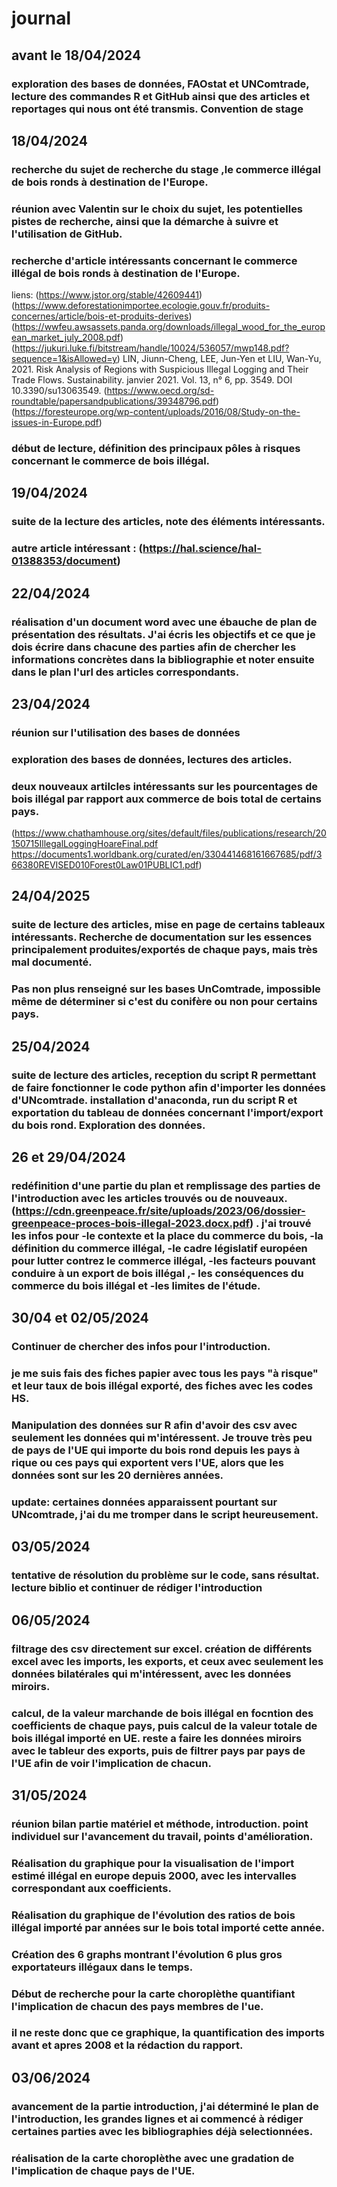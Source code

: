 # journal
## avant le 18/04/2024
### exploration des bases de données, FAOstat et UNComtrade, lecture des commandes R et GitHub ainsi que des articles et reportages qui nous ont été transmis. Convention de stage

## 18/04/2024 
### recherche du sujet de recherche du stage ,le commerce illégal de bois ronds à destination de l'Europe.
### réunion avec Valentin sur le choix du sujet, les potentielles pistes de recherche, ainsi que la démarche à suivre et l'utilisation de GitHub.
### recherche d'article intéressants concernant le commerce illégal de bois ronds à destination de l'Europe.
liens: (https://www.jstor.org/stable/42609441) 
(https://www.deforestationimportee.ecologie.gouv.fr/produits-concernes/article/bois-et-produits-derives)
(https://wwfeu.awsassets.panda.org/downloads/illegal_wood_for_the_european_market_july_2008.pdf)
(https://jukuri.luke.fi/bitstream/handle/10024/536057/mwp148.pdf?sequence=1&isAllowed=y)
LIN, Jiunn-Cheng, LEE, Jun-Yen et LIU, Wan-Yu, 2021. Risk Analysis of Regions with Suspicious Illegal Logging and Their Trade Flows. Sustainability. janvier 2021. Vol. 13, n° 6, pp. 3549. DOI 10.3390/su13063549. 
(https://www.oecd.org/sd-roundtable/papersandpublications/39348796.pdf)
(https://foresteurope.org/wp-content/uploads/2016/08/Study-on-the-issues-in-Europe.pdf)
### début de lecture, définition des principaux pôles à risques concernant le commerce de bois illégal.

## 19/04/2024
### suite de la lecture des articles, note des éléments intéressants.
### autre article intéressant : (https://hal.science/hal-01388353/document)

## 22/04/2024
### réalisation d'un document word avec une ébauche de plan de présentation des résultats. J'ai écris les objectifs et ce que je dois écrire dans chacune des parties afin de chercher les informations concrètes dans la bibliographie et noter ensuite dans le plan l'url des articles correspondants.

## 23/04/2024
### réunion sur l'utilisation des bases de données
### exploration des bases de données, lectures des articles.
### deux nouveaux artilcles intéressants sur les pourcentages de bois illégal par rapport aux commerce de bois total de certains pays.
(https://www.chathamhouse.org/sites/default/files/publications/research/20150715IllegalLoggingHoareFinal.pdf
https://documents1.worldbank.org/curated/en/330441468161667685/pdf/366380REVISED010Forest0Law01PUBLIC1.pdf)

## 24/04/2025
### suite de lecture des articles, mise en page de certains tableaux intéressants. Recherche de documentation sur les essences principalement produites/exportés de chaque pays, mais très mal documenté.
### Pas non plus renseigné sur les bases UnComtrade, impossible même de déterminer si c'est du conifère ou non pour certains pays.

## 25/04/2024
### suite de lecture des articles, reception du script R permettant de faire fonctionner le code python afin d'importer les données d'UNcomtrade. installation d'anaconda, run du script R et exportation du tableau de données concernant l'import/export du bois rond. Exploration des données.

## 26 et 29/04/2024
### redéfinition d'une partie du plan et remplissage des parties de l'introduction avec les articles trouvés ou de nouveaux. (https://cdn.greenpeace.fr/site/uploads/2023/06/dossier-greenpeace-proces-bois-illegal-2023.docx.pdf) . j'ai trouvé les infos pour -le contexte et la place du commerce du bois, -la définition du commerce illégal, -le cadre législatif européen pour lutter contrez le commerce illégal, -les facteurs pouvant conduire à un export de bois illégal ,- les conséquences du commerce du bois illégal et -les limites de l'étude.

## 30/04 et 02/05/2024
### Continuer de chercher des infos pour l'introduction.
### je me suis fais des fiches papier avec tous les pays "à risque" et leur taux de bois illégal exporté, des fiches avec les codes HS.
### Manipulation des données sur R afin d'avoir des csv avec seulement les données qui m'intéressent. Je trouve très peu de pays de l'UE qui importe du bois rond depuis les pays à rique ou ces pays qui exportent vers l'UE, alors que les données sont sur les 20 dernières années.
### update: certaines données apparaissent pourtant sur UNcomtrade, j'ai du me tromper dans le script heureusement.

## 03/05/2024
### tentative de résolution du problème sur le code, sans résultat. lecture biblio et continuer de rédiger l'introduction

## 06/05/2024
### filtrage des csv directement sur excel. création de différents excel avec les imports, les exports, et ceux avec seulement les données bilatérales qui m'intéressent, avec les données miroirs.
### calcul, de la valeur marchande de bois illégal en focntion des coefficients de chaque pays, puis calcul de la valeur totale de bois illégal importé en UE. reste a faire les données miroirs avec le tableur des exports, puis de filtrer pays par pays de l'UE afin de voir l'implication de chacun.

## 31/05/2024
### réunion bilan partie matériel et méthode, introduction. point individuel sur l'avancement du travail, points d'amélioration.
### Réalisation du graphique pour la visualisation de l'import estimé illégal en europe depuis 2000, avec les intervalles correspondant aux coefficients.
### Réalisation du graphique de l'évolution des ratios de bois illégal importé par années sur le bois total importé cette année.
### Création des 6 graphs montrant l'évolution 6 plus gros exportateurs illégaux dans le temps.
### Début de recherche pour la carte choroplèthe quantifiant l'implication de chacun des pays membres de l'ue.
### il ne reste donc que ce graphique, la quantification des imports avant et apres 2008 et la rédaction du rapport.

## 03/06/2024
### avancement de la partie introduction, j'ai déterminé le plan de l'introduction, les grandes lignes et ai commencé à rédiger certaines parties avec les bibliographies déjà selectionnées.
### réalisation de la carte choroplèthe avec une gradation de l'implication de chaque pays de l'UE.
